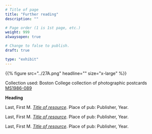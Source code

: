 ```yaml
---
# Title of page
title: "Further reading"
description: ""

# Page order (1 is 1st page, etc.)
weight: 999
alwaysopen: true

# Change to false to publish.
draft: true

type: "exhibit"
---
```


{{% figure src="../27A.png" headline="" size="x-large" %}}

Collection used: Boston College collection of photographic postcards [MS1986-089](https://bc-primo.hosted.exlibrisgroup.com/permalink/f/l6ucgu/ALMA-BC21503452010001021)  

__Heading__

Last, First M. *[Title of resource](https://link-to-resource.edu)*. Place of pub: Publisher, Year.

Last, First M. *[Title of resource](https://link-to-resource)*. Place of pub: Publisher, Year.

Last, First M. *[Title of resource](https://link-to-resource.edu)*. Place of pub: Publisher, Year.

